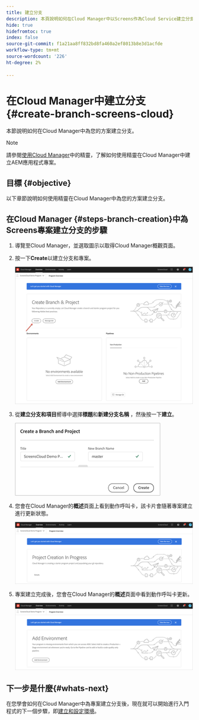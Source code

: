 ```yaml
---
title: 建立分支
description: 本頁說明如何在Cloud Manager中以Screens作為Cloud Service建立分支。
hide: true
hidefromtoc: true
index: false
source-git-commit: f1a21aa8ff832bd8fa460a2ef8013b8e3d1acfde
workflow-type: tm+mt
source-wordcount: '226'
ht-degree: 2%

---
```



# 在Cloud Manager中建立分支{#create-branch-screens-cloud}

本節說明如何在Cloud Manager中為您的方案建立分支。

>[!NOTE]
>請參閱[使用Cloud Manager](https://experienceleague.adobe.com/docs/experience-manager-cloud-service/onboarding/getting-access/create-application-project/using-the-wizard.html?lang=en)中的精靈，了解如何使用精靈在Cloud Manager中建立AEM應用程式專案。

## 目標 {#objective}

以下章節說明如何使用精靈在Cloud Manager中為您的方案建立分支。

## 在Cloud Manager {#steps-branch-creation}中為Screens專案建立分支的步驟

1. 導覽至Cloud Manager，並選取圖示以取得Cloud Manager概觀頁面。

1. 按一下&#x200B;**Create**&#x200B;以建立分支和專案。

   ![影像](/help/screens-cloud/assets/onboarding/create-branch1.png)

1. 從&#x200B;**建立分支和項目**&#x200B;嚮導中選擇&#x200B;**標題**&#x200B;和&#x200B;**新建分支名稱** ，然後按一下&#x200B;**建立**。

   ![影像](/help/screens-cloud/assets/onboarding/create-branch2.png)

1. 您會在Cloud Manager的&#x200B;**概述**&#x200B;頁面上看到動作呼叫卡，該卡片會隨著專案建立進行更新狀態。

   ![影像](/help/screens-cloud/assets/onboarding/create-branch3.png)

1. 專案建立完成後，您會在Cloud Manager的&#x200B;**概述**&#x200B;頁面中看到動作呼叫卡更新。

   ![影像](/help/screens-cloud/assets/onboarding/create-branch4.png)

## 下一步是什麼{#whats-next}

在您學會如何在Cloud Manager中為專案建立分支後，現在就可以開始進行入門程式的下一個步驟，即[建立和設定環境](/help/screens-cloud/onboarding-screens-cloud/creating-an-environment.md)。